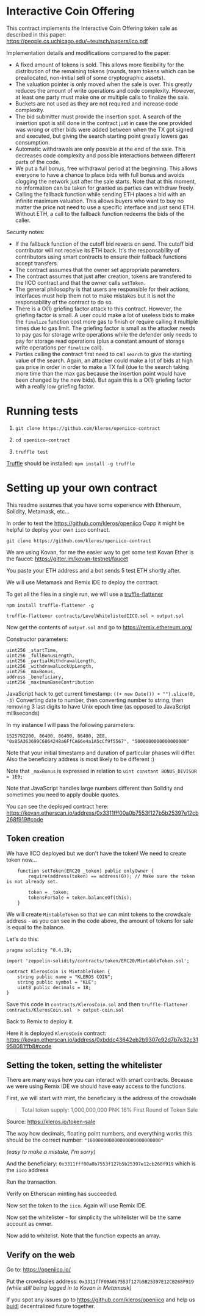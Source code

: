 # Interactive Coin Offering


This contract implements the Interactive Coin Offering token sale as described in this paper:
https://people.cs.uchicago.edu/~teutsch/papers/ico.pdf

Implementation details and modifications compared to the paper:
- A fixed amount of tokens is sold. This allows more flexibility for the distribution of the remaining tokens (rounds, team tokens which can be preallocated, non-initial sell of some cryptographic assets).
- The valuation pointer is only moved when the sale is over. This greatly reduces the amount of write operations and code complexity. However, at least one party must make one or multiple calls to finalize the sale.
- Buckets are not used as they are not required and increase code complexity.
- The bid submitter must provide the insertion spot. A search of the insertion spot is still done in the contract just in case the one provided was wrong or other bids were added between when the TX got signed and executed, but giving the search starting point greatly lowers gas consumption.
- Automatic withdrawals are only possible at the end of the sale. This decreases code complexity and possible interactions between different parts of the code.
- We put a full bonus, free withdrawal period at the beginning. This allows everyone to have a chance to place bids with full bonus and avoids clogging the network just after the sale starts. Note that at this moment, no information can be taken for granted as parties can withdraw freely.
- Calling the fallback function while sending ETH places a bid with an infinite maximum valuation. This allows buyers who want to buy no matter the price not need to use a specific interface and just send ETH. Without ETH, a call to the fallback function redeems the bids of the caller.

Security notes:
- If the fallback function of the cutoff bid reverts on send. The cutoff bid contributor will not receive its ETH back. It's the responsability of contributors using smart contracts to ensure their fallback functions accept transfers.
- The contract assumes that the owner set appropriate parameters.
- The contract assumes that just after creation, tokens are transfered to the IICO contract and that the owner calls `setToken`.
- The general philosophy is that users are responsible for their actions, interfaces must help them not to make mistakes but it is not the responsability of the contract to do so.
- There is a O(1) griefing factor attack to this contract. However, the griefing factor is small. A user could make a lot of useless bids to make the `finalize` function cost more gas to finish or require calling it multiple times due to gas limit.
The griefing factor is small as the attacker needs to pay gas for storage write operations while the defender only needs to pay for storage read operations (plus a constant amount of storage write operations per `finalize` call).
- Parties calling the contract first need to call `search` to give the starting value of the search. Again, an attacker could make a lot of bids at high gas price in order in order to make a TX fail (due to the search taking more time than the max gas because the insertion point would have been changed by the new bids). But again this is a O(1) griefing factor with a really low griefing factor.


# Running tests

1. `git clone https://github.com/kleros/openiico-contract`

2. `cd openiico-contract`

3. `truffle test`

[Truffle](http://truffleframework.com/) should be installed: `npm install -g truffle`



# Setting up your own contract

This readme assumes that you have some experience with Ethereum, Solidity, Metamask, etc...

In order to test the https://github.com/kleros/openiico Dapp it might be helpful to deploy your own `iico` contract. 

`git clone https://github.com/kleros/openiico-contract`

We are using Kovan, for me the easier way to get some test Kovan Ether is the faucet: https://gitter.im/kovan-testnet/faucet

You paste your ETH address and a bot sends 5 test ETH shortly after.

We will use Metamask and Remix IDE to deploy the contract.

To get all the files in a single run, we will use a [truffle-flattener](https://www.npmjs.com/package/truffle-flattener)

`npm install truffle-flattener -g`

`truffle-flattener contracts/LevelWhitelistedIICO.sol > output.sol`

Now get the contents of `output.sol` and go to https://remix.ethereum.org/

Constructor parameters:

```
uint256 _startTime, 
uint256 _fullBonusLength, 
uint256 _partialWithdrawalLength, 
uint256 _withdrawalLockUpLength, 
uint256 _maxBonus, 
address _beneficiary, 
uint256 _maximumBaseContribution
```


JavaScript hack to get current timestamp: `((+ new Date()) + "").slice(0, -3)`
Converting date to number, then converting number to string, then removing 3 last digits to have Unix epoch time (as opposed to JavaScript milliseconds)

In my instance I will pass the following parameters:

`1525792200, 86400, 86400, 86400, 2E8, "0x85A363699C6864248a6FfCA66e4a1A5cCf9f5567", "5000000000000000000"`

Note that your initial timestamp and duration of particular phases will differ. Also the beneficiary address is most likely to be different :)

Note that `_maxBonus` is expressed in relation to `uint constant BONUS_DIVISOR = 1E9;`

Note that JavaScript handles large numbers different than Solidity and sometimes you need to apply double quotes.

You can see the deployed contract here: https://kovan.etherscan.io/address/0x3311fff00a0b7553f127b5b25397e12cb268f919#code


## Token creation

We have IICO deployed but we don't have the token! We need to create token now...


```
    function setToken(ERC20 _token) public onlyOwner {
        require(address(token) == address(0)); // Make sure the token is not already set.

        token = _token;
        tokensForSale = token.balanceOf(this);
    }
```


We will create `MintableToken` so that we can mint tokens to the crowdsale address - as you can see in the code above, the amount of tokens for sale is equal to the balance.

Let's do this:

```
pragma solidity ^0.4.19;

import 'zeppelin-solidity/contracts/token/ERC20/MintableToken.sol';

contract KlerosCoin is MintableToken {
    string public name = "KLEROS COIN";
    string public symbol = "KLE";
    uint8 public decimals = 18;
}
```

Save this code in `contracts/KlerosCoin.sol` and then `truffle-flattener contracts/KlerosCoin.sol  > output-coin.sol`

Back to Remix to deploy it.

Here it is deployed `KlerosCoin` contract: https://kovan.etherscan.io/address/0xbddc43642eb2b9307e92d7b7e32c31958081ffb8#code


## Setting the token, setting the whitelister

There are many ways how you can interact with smart contracts. Because we were using Remix IDE we should have easy access to the functions.

First, we will start with mint, the beneficiary is the address of the crowdsale

> Total token supply: 1,000,000,000 PNK
> 16% First Round of Token Sale

Source: https://kleros.io/token-sale

The way how decimals, floating point numbers, and everything works this should be the correct number:
`"160000000000000000000000000"`

*(easy to make a mistake, I'm sorry)*

And the beneficiary: `0x3311fff00a0b7553f127b5b25397e12cb268f919` which is the `iico` address


Run the transaction.


Verify on Etherscan minting has succeeded.



Now set the token to the `iico`. Again will use Remix IDE.

Now set the whitelister - for simplicity the whitelister will be the same account as owner.

Now add to whitelist. Note that the function expects an array.

## Verify on the web

Go to: https://openiico.io/

Put the crowdsales address: `0x3311ffF00A0b7553f127b5B25397E12CB268F919` *(while still being logged in to Kovan in Metamask)*

If you spot any issues go to https://github.com/kleros/openiico and help us [buidl](https://twitter.com/vitalikbuterin/status/971417459872882690) decentralized future together.
